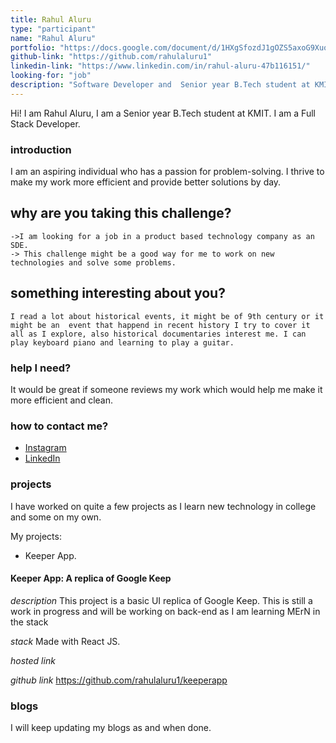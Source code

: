 ```yaml
---
title: Rahul Aluru  
type: "participant"
name: "Rahul Aluru"
portfolio: "https://docs.google.com/document/d/1HXgSfozdJ1gOZS5axoG9Xuoe1Iikg0Y9nRRE_FzLGX8/edit?usp=sharing"
github-link: "https://github.com/rahulaluru1"
linkedin-link: "https://www.linkedin.com/in/rahul-aluru-47b116151/"
looking-for: "job"
description: "Software Developer and  Senior year B.Tech student at KMIT majoring in CSE. Industry experience with RoR and Flutter. Experieced with Java, PHP, React js. Learning MERN Stack . Worked as a Developer for a EduTech Start-Up"
---
```


Hi! I am Rahul Aluru, I am a Senior year B.Tech student at KMIT. I am a Full  Stack Developer.

### introduction

I am an aspiring individual who has a passion for problem-solving. I thrive to make my work more efficient and provide better solutions by day. 

## why are you taking this challenge?
 
    ->I am looking for a job in a product based technology company as an SDE.
    -> This challenge might be a good way for me to work on new technologies and solve some problems.

## something interesting about you?

    I read a lot about historical events, it might be of 9th century or it might be an  event that happend in recent history I try to cover it all as I explore, also historical documentaries interest me. I can play keyboard piano and learning to play a guitar.

### help I need?

It would be great if someone reviews my work which would help me make it more efficient and clean.

### how to contact me?

- [Instagram](https://www.instagram.com/rahul.aluru/?hl=en)
- [LinkedIn](https://www.linkedin.com/in/rahul-aluru-47b116151/)

### projects

I have worked on quite a few projects as I learn new technology in college and some on my own. 

My projects:
 - Keeper App.


#### Keeper App: A replica of Google Keep
_description_ This project is a basic UI replica of Google Keep. 
This is still a work in progress and will be working on back-end as I am learning MErN in the stack 

_stack_ Made with React JS. 

_hosted link_ 

_github link_ https://github.com/rahulaluru1/keeperapp



### blogs

 I will keep updating my blogs as and when done.


